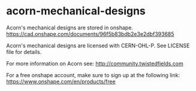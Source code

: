 # acorn-mechanical-designs

Acorn's mechanical designs are stored in onshape.
https://cad.onshape.com/documents/96f5b83bdb2e3e2dbf393685

Acorn's mechanical designs are licensed with CERN-OHL-P.
See LICENSE file for details.

For more information on Acorn see:
http://community.twistedfields.com

For a free onshape account, make sure to sign up at the following link:
https://www.onshape.com/en/products/free